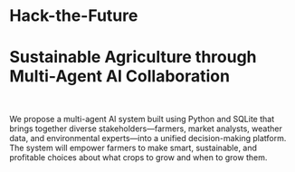 # Hack-the-Future
<h1>Sustainable Agriculture through Multi-Agent Al Collaboration</h1><br>
<p>We propose a multi-agent Al system built using Python and SQLite that brings
together diverse stakeholders—farmers, market analysts, weather data, and
environmental experts—into a unified decision-making platform. The system will
empower farmers to make smart, sustainable, and profitable choices about what
crops to grow and when to grow them.</p>



